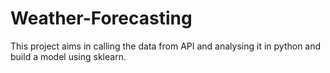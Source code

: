 # Weather-Forecasting
This project aims in calling the data from API and analysing it in python and build a model using sklearn.

